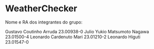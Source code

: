 # WeatherChecker

Nome e RA dos integrantes do grupo:

Gustavo Coutinho Arruda
23.00938-0
Julio Yukio Matsumoto Nagawa
23.01500-4
Leonardo Cardenuto Mari
23.01210-2
Leonardo Higuti
23.01547-0

